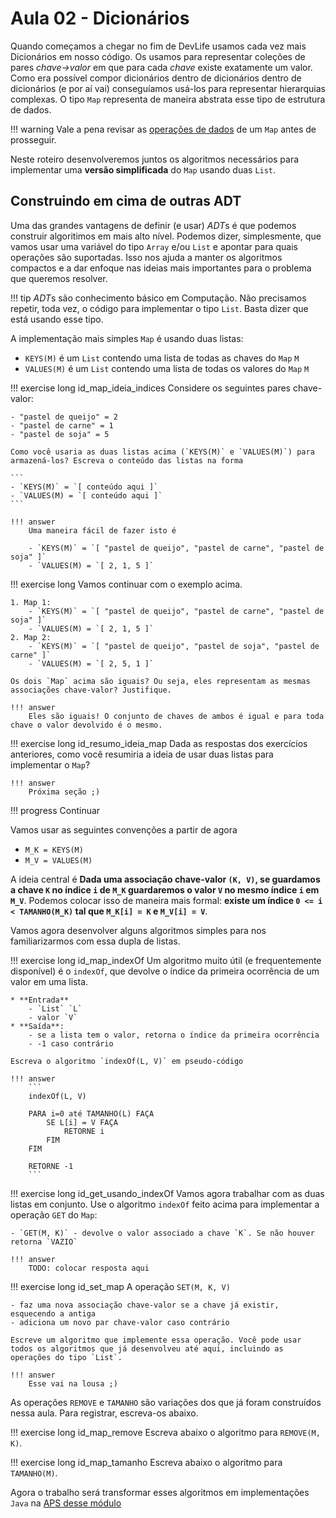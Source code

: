 # Aula 02 - Dicionários

Quando começamos a chegar no fim de DevLife usamos cada vez mais Dicionários em nosso código. Os usamos para representar coleções de pares *chave->valor* em que para cada *chave* existe exatamente um valor. Como era possível compor dicionários dentro de dicionários dentro de dicionários (e por aí vai) conseguíamos usá-los para representar hierarquias complexas. O tipo `Map` representa de maneira abstrata esse tipo de estrutura de dados.

!!! warning
    Vale a pena revisar as [operações de dados](map.md) de um `Map` antes de prosseguir.

Neste roteiro desenvolveremos juntos os algoritmos necessários para implementar uma **versão simplificada** do `Map` usando duas `List`.

## Construindo em cima de outras ADT

Uma das grandes vantagens de definir (e usar) *ADT*s é que podemos construir algoritimos em mais alto nível. Podemos dizer, simplesmente, que vamos usar uma variável do tipo `Array` e/ou `List` e apontar para quais operações são suportadas. Isso nos ajuda a manter os algoritmos compactos e a dar enfoque nas ideias mais importantes para o problema que queremos resolver.

!!! tip
    *ADT*s são conhecimento básico em Computação. Não precisamos repetir, toda vez, o código para implementar o tipo `List`. Basta dizer que está usando esse tipo.

A implementação mais simples `Map` é usando duas listas:

- `KEYS(M)` é um `List` contendo uma lista de todas as chaves do `Map` `M`
- `VALUES(M)` é um `List` contendo uma lista de todas os valores do `Map` `M`

!!! exercise long id_map_ideia_indices
    Considere os seguintes pares chave-valor:

    - "pastel de queijo" = 2
    - "pastel de carne" = 1
    - "pastel de soja" = 5

    Como você usaria as duas listas acima (`KEYS(M)` e `VALUES(M)`) para armazená-los? Escreva o conteúdo das listas na forma

    ```
    - `KEYS(M)` = `[ conteúdo aqui ]`
    - `VALUES(M) = `[ conteúdo aqui ]`
    ```

    !!! answer
        Uma maneira fácil de fazer isto é

        - `KEYS(M)` = `[ "pastel de queijo", "pastel de carne", "pastel de soja" ]`
        - `VALUES(M) = `[ 2, 1, 5 ]`

!!! exercise long
    Vamos continuar com o exemplo acima.

    1. Map 1:
        - `KEYS(M)` = `[ "pastel de queijo", "pastel de carne", "pastel de soja" ]`
        - `VALUES(M) = `[ 2, 1, 5 ]`
    2. Map 2:
        - `KEYS(M)` = `[ "pastel de queijo", "pastel de soja", "pastel de carne" ]`
        - `VALUES(M) = `[ 2, 5, 1 ]`

    Os dois `Map` acima são iguais? Ou seja, eles representam as mesmas associações chave-valor? Justifique.

    !!! answer
        Eles são iguais! O conjunto de chaves de ambos é igual e para toda chave o valor devolvido é o mesmo.


!!! exercise long id_resumo_ideia_map
    Dada as respostas dos exercícios anteriores, como você resumiria a ideia de usar duas listas para implementar o `Map`?

    !!! answer
        Próxima seção ;)

!!! progress
    Continuar

Vamos usar as seguintes convenções a partir de agora

- `M_K = KEYS(M)`
- `M_V = VALUES(M)`

A ideia central é **Dada uma associação chave-valor `(K, V)`, se guardamos a chave `K` no índice `i` de `M_K` guardaremos o valor `V` no mesmo índice `i` em `M_V`**. Podemos colocar isso de maneira mais formal: **existe um índice `0 <= i < TAMANHO(M_K)` tal que `M_K[i] = K` e `M_V[i] = V`**.

Vamos agora desenvolver alguns algoritmos simples para nos familiarizarmos com essa dupla de listas.

!!! exercise long id_map_indexOf
    Um algoritmo muito útil (e frequentemente disponível) é o `indexOf`, que devolve o índice da primeira ocorrência de um valor em uma lista.

    * **Entrada**
        - `List` `L`
        - valor `V`
    * **Saída**:
        - se a lista tem o valor, retorna o índice da primeira ocorrência
        - -1 caso contrário

    Escreva o algoritmo `indexOf(L, V)` em pseudo-código

    !!! answer
        ```
        indexOf(L, V)

        PARA i=0 até TAMANHO(L) FAÇA
            SE L[i] = V FAÇA
                RETORNE i
            FIM
        FIM

        RETORNE -1
        ```

!!! exercise long id_get_usando_indexOf
    Vamos agora trabalhar com as duas listas em conjunto. Use o algoritmo `indexOf` feito acima para implementar a operação `GET` do `Map`:

    - `GET(M, K)` - devolve o valor associado a chave `K`. Se não houver retorna `VAZIO`

    !!! answer
        TODO: colocar resposta aqui

!!! exercise long id_set_map
    A operação `SET(M, K, V)`

    - faz uma nova associação chave-valor se a chave já existir, esquecendo a antiga
    - adiciona um novo par chave-valor caso contrário

    Escreve um algoritmo que implemente essa operação. Você pode usar todos os algoritmos que já desenvolveu até aqui, incluindo as operações do tipo `List`.

    !!! answer
        Esse vai na lousa ;)

As operações `REMOVE` e `TAMANHO` são variações dos que já foram construídos nessa aula. Para registrar, escreva-os abaixo.

!!! exercise long id_map_remove
    Escreva abaixo o algoritmo para `REMOVE(M, K)`.


!!! exercise long id_map_tamanho
    Escreva abaixo o algoritmo para `TAMANHO(M)`.

Agora o trabalho será transformar esses algoritmos em implementações `Java` na [APS desse módulo](aps.md)
